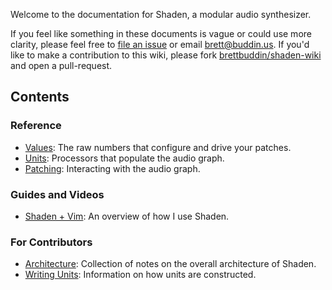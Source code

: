 Welcome to the documentation for Shaden, a modular audio synthesizer.

If you feel like something in these documents is vague or could use more clarity, please feel free to [file an
issue](https://github.com/brettbuddin/shaden/issues) or email [brett@buddin.us](mailto:brett@buddin.us). If you'd like
to make a contribution to this wiki, please fork [brettbuddin/shaden-wiki](https://github.com/brettbuddin/shaden-wiki)
and open a pull-request.

## Contents

### Reference

- [Values](Values): The raw numbers that configure and drive your patches.
- [Units](Units): Processors that populate the audio graph.
- [Patching](Patching): Interacting with the audio graph.

### Guides and Videos

- [Shaden + Vim](https://www.youtube.com/watch?v=GbUTo6sPnW8): An overview of how I use Shaden.

### For Contributors

- [Architecture](Architecture): Collection of notes on the overall architecture of Shaden.
- [Writing Units](Writing-Units): Information on how units are constructed.
